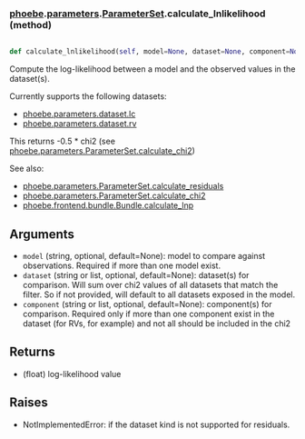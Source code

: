 ### [phoebe](phoebe.md).[parameters](phoebe.parameters.md).[ParameterSet](phoebe.parameters.ParameterSet.md).calculate_lnlikelihood (method)


```py

def calculate_lnlikelihood(self, model=None, dataset=None, component=None)

```



Compute the log-likelihood between a model and the observed values in the dataset(s).

Currently supports the following datasets:
* [phoebe.parameters.dataset.lc](phoebe.parameters.dataset.lc.md)
* [phoebe.parameters.dataset.rv](phoebe.parameters.dataset.rv.md)

This returns -0.5 * chi2 (see [phoebe.parameters.ParameterSet.calculate_chi2](phoebe.parameters.ParameterSet.calculate_chi2.md))

See also:
* [phoebe.parameters.ParameterSet.calculate_residuals](phoebe.parameters.ParameterSet.calculate_residuals.md)
* [phoebe.parameters.ParameterSet.calculate_chi2](phoebe.parameters.ParameterSet.calculate_chi2.md)
* [phoebe.frontend.bundle.Bundle.calculate_lnp](phoebe.frontend.bundle.Bundle.calculate_lnp.md)

Arguments
-----------
* `model` (string, optional, default=None): model to compare against
    observations.  Required if more than one model exist.
* `dataset` (string or list, optional, default=None): dataset(s) for comparison.
    Will sum over chi2 values of all datasets that match the filter.  So
    if not provided, will default to all datasets exposed in the model.
* `component` (string or list, optional, default=None): component(s) for
    comparison.  Required only if more than one component exist in the
    dataset (for RVs, for example) and not all should be included in
    the chi2

Returns
-----------
* (float) log-likelihood value

Raises
----------
* NotImplementedError: if the dataset kind is not supported for residuals.

